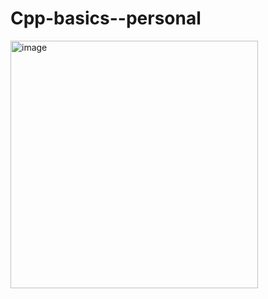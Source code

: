 # Cpp-basics--personal

<img width="396" alt="image" src="https://github.com/user-attachments/assets/b6b3e0d2-792f-4b96-9962-5b4326701712">
